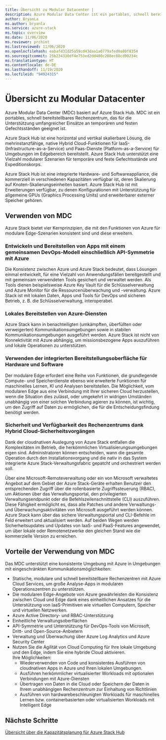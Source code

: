 ```yaml
---
title: Übersicht zu Modular Datacenter |
description: Azure Modular Data Center ist ein portables, schnell bereitstellbares Rechenzentrum, das für die Unterstützung umfangreicher Einsätze an temporären und festen Gefechtsständen geeignet ist.
author: BryanLa
ms.author: bryanla
ms.service: azure-stack
ms.topic: overview
ms.date: 11/06/2020
ms.reviewer: prchint
ms.lastreviewed: 11/06/2020
ms.openlocfilehash: eabafd31d25a59cd43daa1a0779afed0a80f8354
ms.sourcegitcommit: 25b234330df4e753ed2dd480c208ec88cd90234c
ms.translationtype: HT
ms.contentlocale: de-DE
ms.lasthandoff: 11/19/2020
ms.locfileid: "94924315"
---
```

# <a name="modular-datacenter-overview"></a>Übersicht zu Modular Datacenter

Azure Modular Data Center (MDC) basiert auf Azure Stack Hub. MDC ist ein portables, schnell bereitstellbares Rechenzentrum, das für die Unterstützung umfangreicher Einsätze an temporären und festen Gefechtsständen geeignet ist.

Azure Stack Hub ist eine horizontal und vertikal skalierbare Lösung, die mehrinstanzfähige, native Hybrid Cloud-Funktionen für IaaS- (Infrastructure-as-a-Service) und Paas-Dienste (Platform-as-a-Service) für Umgebungen im Edgebereich bereitstellt. Azure Stack Hub unterstützt eine Vielzahl modularer Szenarien für temporäre und feste Gefechtsstände und Expeditionskorps.

Azure Stack Hub ist eine integrierte Hardware- und Softwareappliance, die kommerziell in verschiedenen Kapazitäten verfügbar ist, deren Skalierung auf Knoten-Skalierungseinheiten basiert. Azure Stack Hub ist mit Erweiterungen verfügbar, zu denen Konfigurationen mit Unterstützung für allgemeine GPUs (Graphics Processing Units) und erweiterbarer externer Speicher gehören.

## <a name="use-mdc"></a>Verwenden von MDC

Azure Stack bietet vier Kernprinzipien, die mit den Funktionen von Azure für modulare Edge-Szenarien konsistent sind und diese erweitern.

### <a name="develop-and-deliver-apps-with-a-common-devops-model-including-api-symmetry-with-azure"></a>Entwickeln und Bereitstellen von Apps mit einem gemeinsamen DevOps-Modell einschließlich API-Symmetrie mit Azure

Die Konsistenz zwischen Azure und Azure Stack bedeutet, dass Lösungen einmal entwickelt, für eine Vielzahl von Anwendungsfällen bereitgestellt und mit gemeinsam verwendeten Tools gesichert und verwaltet werden. Als Tools dienen beispielsweise Azure Key Vault für die Schlüsselverwaltung und Azure Monitor für die Ressourcenüberwachung und -verwaltung. Azure Stack ist mit lokalen Daten, Apps und Tools für DevOps und sicheren Betrieb, z. B. die Schlüsselverwaltung, interoperabel.

### <a name="deliver-azure-services-on-premises"></a>Lokales Bereitstellen von Azure-Diensten

Azure Stack kann in benachteiligten (umkämpften, überfüllten oder verweigerten) Kommunikationsumgebungen sowie in stabilen Kommunikationsumgebungen ausgeführt werden. Azure Stack ist nicht von Konnektivität mit Azure abhängig, um missionsbezogene Apps auszuführen und lokale Operationen zu unterstützen.

### <a name="use-integrated-hardware-and-software-delivery-experience"></a>Verwenden der integrierten Bereitstellungsoberfläche für Hardware und Software

Der modulare Edge erfordert eine Reihe von Funktionen, die grundlegende Compute- und Speicherdienste ebenso wie erweiterte Funktionen für maschinelles Lernen, KI und Analysen bereitstellen. Die Möglichkeit, vom modularen Edge aus eine Verbindung mit Ihrer sicheren Cloud herzustellen, wenn die Situation dies zulässt, oder umgekehrt in widrigen Umständen unabhängig von einer solchen Verbindung agieren zu können, ist wichtig, um den Zugriff auf Daten zu ermöglichen, die für die Entscheidungsfindung benötigt werden.

### <a name="keep-your-datacenter-secure-and-available-with-hybrid-cloud-security-operations"></a>Sicherheit und Verfügbarkeit des Rechenzentrums dank Hybrid Cloud-Sicherheitsvorgängen

Dank der cloudnativen Auslegung von Azure Stack entfallen die Komplexitäten im Betrieb, die herkömmlichen Virtualisierungsumgebungen eigen sind. Administratoren können entscheiden, wann die gesamte Operation durch den Installationsvorgang und die nativ in das System integrierte Azure Stack-Verwaltungsfabric gepatcht und orchestriert werden soll.

Über eine Microsoft-Remoteverwaltung oder ein von Microsoft verwaltetes Angebot auf dem Gebiet der Azure Stack-Geräte erhalten Benutzer den entsprechenden Zugriff über die rollenbasierte Zugriffssteuerung (RBAC), um Aktionen über das Verwaltungsportal, den privilegierten Verwaltungsendpunkt oder die Befehlszeilenschnittstelle (CLI) auszuführen. Diese Fähigkeit ermöglicht es, dass alle Patches und andere Verwaltungs- und Überwachungsaktivitäten von Microsoft ausgeführt werden können. Azure Stack kann über das sichere Verwaltungsportal und CLI-Befehle im Feld erweitert und aktualisiert werden. Auf beiden Wegen werden Sicherheitsupdates und Updates von IaaS- und PaaS-Features angewendet, um über lokale oder Remotenetzwerke den gleichen Stand wie die kommerzielle Version zu erreichen.

## <a name="benefits-of-using-mdc"></a>Vorteile der Verwendung von MDC

Das MDC unterstützt eine konsistente Umgebung mit Azure in Umgebungen mit eingeschränkten Kommunikationsmöglichkeiten:

 - Statische, modulare und schnell bereitstellbare Rechenzentren mit Azure Cloud Services, um große Analyse-Apps in modularen Operationszentren zu unterstützen.
 - Die modularen Edge-Angebote von Azure gewährleisten die Konsistenz zwischen Cloud und Edge dank eines einheitlichen Ansatzes für die Unterstützung von IaaS-Primitiven wie virtuellen Computern, Speicher und virtuellen Netzwerken.
 - Azure Active Directory- und RBAC-Unterstützung
 - Einheitliche Verwaltungsoberflächen
 - API-Symmetrie und Unterstützung für DevOps-Tools von Microsoft, Dritt- und Open-Source-Anbietern
 - Verwaltung und Überwachung über Azure Log Analytics und Azure Security Center
 - Nutzen Sie die Agilität von Cloud Computing für Ihre lokale Umgebung und den Edge, indem Sie eine hybride Cloud aktivieren.<br>Ihre Möglichkeiten:
     - Wiederverwenden von Code und konsistentes Ausführen von cloudnativen Apps in Azure und Ihren lokalen Umgebungen.
     - Ausführen herkömmlicher virtualisierter Workloads mit optionalen Verbindungen mit Azure-Diensten
     - Übertragen von Daten in die Cloud oder Speichern der Daten in Ihrem unabhängigen Rechenzentrum zur Einhaltung von Richtlinien
     - Ausführen von hardwarebeschleunigten Workloads für maschinelles Lernen bzw. containerbasierten oder virtualisierten Workloads mit Intelligent Edge

## <a name="next-steps"></a>Nächste Schritte

[Übersicht über die Kapazitätsplanung für Azure Stack Hub](../operator/azure-stack-capacity-planning-overview.md)
